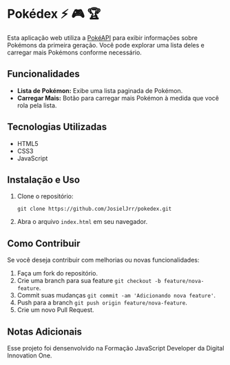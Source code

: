 # Pokédex :zap: :video_game: :trophy: 
Esta aplicação web utiliza a [PokéAPI](https://pokeapi.co/) para exibir informações sobre Pokémons da primeira geração. Você pode explorar uma lista deles e carregar mais Pokémons conforme necessário.

## Funcionalidades
- **Lista de Pokémon:** Exibe uma lista paginada de Pokémon.
- **Carregar Mais:** Botão para carregar mais Pokémon à medida que você rola pela lista.

## Tecnologias Utilizadas
- HTML5
- CSS3
- JavaScript

## Instalação e Uso
1. Clone o repositório:
   ```
   git clone https://github.com/JosielJrr/pokedex.git
   ```
2. Abra o arquivo `index.html` em seu navegador.

## Como Contribuir
Se você deseja contribuir com melhorias ou novas funcionalidades:
1. Faça um fork do repositório.
2. Crie uma branch para sua feature `git checkout -b feature/nova-feature`.
3. Commit suas mudanças `git commit -am 'Adicionando nova feature'`.
4. Push para a branch `git push origin feature/nova-feature`.
5. Crie um novo Pull Request.

## Notas Adicionais
Esse projeto foi densenvolvido na Formação JavaScript Developer da Digital Innovation One.
